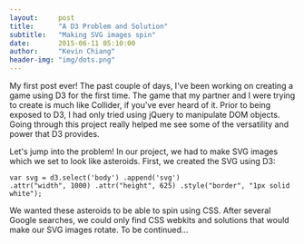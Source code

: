 ```yaml
---
layout:     post
title:      "A D3 Problem and Solution"
subtitle:   "Making SVG images spin"
date:       2015-06-11 05:10:00
author:     "Kevin Chiang"
header-img: "img/dots.png"
---
```


<p>My first post ever! The past couple of days, I've been working on creating a game using D3 for the first time. The game that my partner and I were trying to create is much like Collider, if you've ever heard of it. Prior to being exposed to D3, I had only tried using jQuery to manipulate DOM objects. Going through this project really helped me see some of the versatility and power that D3 provides. </p>

<p>Let's jump into the problem! In our project, we had to make SVG images which we set to look like asteroids. First, we created the SVG using D3: </p>

<code class= "highlight">var svg = d3.select('body')
.append('svg')
.attr("width", 1000)
.attr("height", 625)
.style("border", "1px solid white");</code>

<p>We wanted these asteroids to be able to spin using CSS. After several Google searches, we could only find CSS webkits and solutions that would make our SVG images rotate. To be continued...</p>